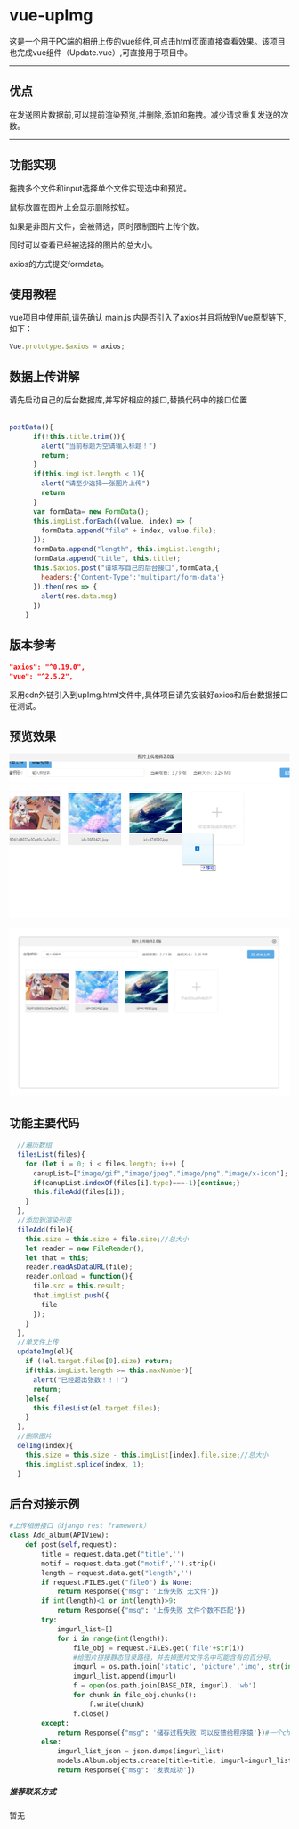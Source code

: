 # vue-upImg
这是一个用于PC端的相册上传的vue组件,可点击html页面直接查看效果。该项目也完成vue组件（Update.vue）,可直接用于项目中。

---
## 优点

在发送图片数据前,可以提前渲染预览,并删除,添加和拖拽。减少请求重复发送的次数。

---

## 功能实现

拖拽多个文件和input选择单个文件实现选中和预览。

鼠标放置在图片上会显示删除按钮。

如果是非图片文件，会被筛选，同时限制图片上传个数。

同时可以查看已经被选择的图片的总大小。

axios的方式提交formdata。

## 使用教程
vue项目中使用前,请先确认 main.js 内是否引入了axios并且将放到Vue原型链下, 如下：

``` javascript
Vue.prototype.$axios = axios;

```


## 数据上传讲解

请先启动自己的后台数据库,并写好相应的接口,替换代码中的接口位置

```javascript

postData(){
      if(!this.title.trim()){
        alert("当前标题为空请输入标题！")
        return;
      }
      if(this.imgList.length < 1){
        alert("请至少选择一张图片上传")
        return
      }
      var formData= new FormData();  
      this.imgList.forEach((value, index) => {
        formData.append("file" + index, value.file);
      });
      formData.append("length", this.imgList.length);
      formData.append("title", this.title);     
      this.$axios.post("请填写自己的后台接口",formData,{
        headers:{'Content-Type':'multipart/form-data'}
      }).then(res => {
        alert(res.data.msg)
      })
    } 

```

## 版本参考

```json
"axios": "^0.19.0",
"vue": "^2.5.2",
```
采用cdn外链引入到upImg.html文件中,具体项目请先安装好axios和后台数据接口在测试。


## 预览效果

![](https://raw.githubusercontent.com/qheyes/vue-upImg/master/img/update1.png)

![](https://raw.githubusercontent.com/qheyes/vue-upImg/master/img/update2.png)


## 功能主要代码

```javascript
  //遍历数组
  filesList(files){
    for (let i = 0; i < files.length; i++) {
      canupList=["image/gif","image/jpeg","image/png","image/x-icon"];
      if(canupList.indexOf(files[i].type)===-1){continue;}
      this.fileAdd(files[i]);
    }
  },
  //添加到渲染列表
  fileAdd(file){
    this.size = this.size + file.size;//总大小
    let reader = new FileReader();
    let that = this; 
    reader.readAsDataURL(file);
    reader.onload = function(){
      file.src = this.result;
      that.imgList.push({
        file
      });
    }
  },
  //单文件上传
  updateImg(el){
    if (!el.target.files[0].size) return;
    if(this.imgList.length >= this.maxNumber){
      alert("已经超出张数！！！")    
      return;
    }else{
      this.filesList(el.target.files);
    }     
  },
  //删除图片
  delImg(index){
    this.size = this.size - this.imgList[index].file.size;//总大小
    this.imgList.splice(index, 1);
  }

```

## 后台对接示例

```python
#上传相册接口（django rest framework）
class Add_album(APIView):
    def post(self,request):
        title = request.data.get("title",'')
        motif = request.data.get("motif",'').strip()
        length = request.data.get("length",'')
        if request.FILES.get("file0") is None:
            return Response({"msg": '上传失败 无文件'})
        if int(length)<1 or int(length)>9:
            return Response({"msg": '上传失败 文件个数不匹配'})
        try:
            imgurl_list=[]
            for i in range(int(length)):
                file_obj = request.FILES.get('file'+str(i))
                #给图片拼接静态目录路径，并去掉图片文件名中可能含有的百分号。
                imgurl = os.path.join('static', 'picture','img', str(int(time.time()+i))+file_obj.name.replace("%",""))
                imgurl_list.append(imgurl)
                f = open(os.path.join(BASE_DIR, imgurl), 'wb')
                for chunk in file_obj.chunks():
                    f.write(chunk)
                f.close()
        except:
            return Response({"msg": '储存过程失败 可以反馈给程序猿'})#一个chunk：2.5M
        else:
            imgurl_list_json = json.dumps(imgurl_list)
            models.Album.objects.create(title=title, imgurl=imgurl_list_json,imglen=length, motif=motif)
            return Response({"msg": '发表成功'})
```



##### 推荐联系方式

 暂无

